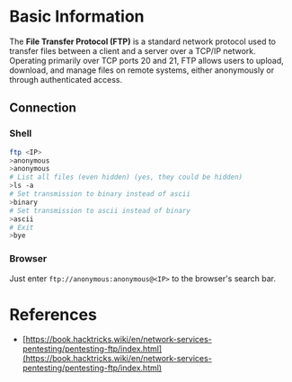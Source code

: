 # Basic Information
The **File Transfer Protocol (FTP)** is a standard network protocol used to transfer files between a client and a server over a TCP/IP network. Operating primarily over TCP ports 20 and 21, FTP allows users to upload, download, and manage files on remote systems, either anonymously or through authenticated access.

## Connection
### Shell
```bash
ftp <IP>
>anonymous
>anonymous
# List all files (even hidden) (yes, they could be hidden)
>ls -a
# Set transmission to binary instead of ascii
>binary
# Set transmission to ascii instead of binary
>ascii
# Exit
>bye
```

### Browser
Just enter `ftp://anonymous:anonymous@<IP>` to the browser's search bar.

# References
- [https://book.hacktricks.wiki/en/network-services-pentesting/pentesting-ftp/index.html](https://book.hacktricks.wiki/en/network-services-pentesting/pentesting-ftp/index.html)